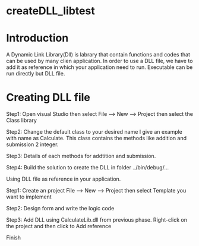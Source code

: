 # createDLL_libtest

# Introduction

A Dynamic Link Library(Dll) is labrary that contain functions and codes that can be used by many clien application.
In order to use a DLL file, we have to add it as reference in which your application need to run.
Executable can be run directly but DLL file.

# Creating DLL file

Step1: Open visual Studio then  select File --> New --> Project then select the Class library

Step2: Change the default class to your desired name
I give an example with name as Calculate. This class contains the methods like addition and submission 2 integer.

Step3: Details of each methods for addtition and submission.
  
Step4: Build the solution to create the DLL in folder ../bin/debug/...
    
Using DLL file as reference in your application.
    
Step1: Create an project File --> New --> Project then select Template you want to implement
    
Step2: Design form and write the logic code
    
Step3: Add DLL using CalculateLib.dll from previous phase. Right-click on the project and then click to Add reference
    
Finish
